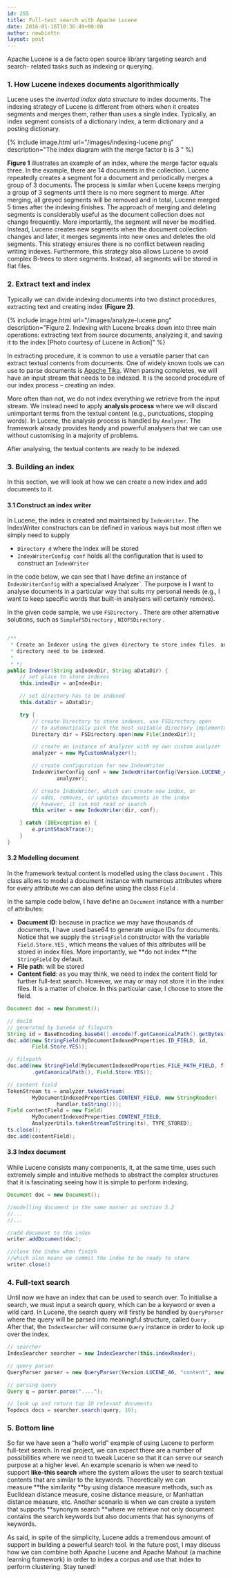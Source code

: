 ```yaml
---
id: 255
title: Full-text search with Apache Lucene
date: 2016-01-16T10:36:49+00:00
author: newbiettn
layout: post
---
```

Apache Lucene is a de facto open source library targeting search and search- related tasks such as indexing or querying.

### 1. How Lucene indexes documents algorithmically

Lucene uses the _inverted index data structure_ to index documents. The indexing strategy of Lucene is different from others when it creates segments and merges them, rather than uses a single index. Typically, an index segment consists of a dictionary index, a term dictionary and a posting dictionary.

{% include image.html url="/images/indexing-lucene.png" description="The index diagram with the merge factor b is 3 " %}

**Figure 1** illustrates an example of an index, where the merge factor equals three. In the example, there are 14 documents in the collection. Lucene repeatedly creates a segment for a document and periodically merges a group of 3 documents. The process is similar when Lucene keeps merging a group of 3 segments until there is no more segment to merge. After merging, all greyed segments will be removed and in total, Lucene merged 5 times after the indexing finishes. The approach of merging and deleting segments is considerably useful as the document collection does not change frequently. More importantly, the segment will never be modified. Instead, Lucene creates new segments when the document collection changes and later, it merges segments into new ones and deletes the old segments. This strategy ensures there is no conflict between reading writing indexes. Furthermore, this strategy also allows Lucene to avoid complex B-trees to store segments. Instead, all segments will be stored in flat files.

### 2. Extract text and index

Typically we can divide indexing documents into two distinct procedures, extracting text and creating index **(Figure 2)**.

{% include image.html url="/images/analyze-lucene.png" description="Figure 2. Indexing with Lucene breaks down into three main operations: extracting text from source documents, analyzing it, and saving it to the index [Photo courtesy of Lucene in Action]" %}


In extracting procedure, it is common to use a versatile parser that can extract textual contents from documents. One of widely known tools we can use to parse documents is <a href="https://tika.apache.org" target="_blank">Apache Tika</a>. When parsing completes, we will have an input stream that needs to be indexed. It is the second procedure of our index process &#8211; creating an index.

More often than not, we do not index everything we retrieve from the input stream. We instead need to apply **analysis process** where we will discard unimportant terms from the textual content (e.g., punctuations, stopping words). In Lucene, the analysis process is handled by `Analyzer`. The framework already provides handy and powerful analysers that we can use without customising in a majority of problems.

After analysing, the textual contents are ready to be indexed.

### **3. Building an index**

In this section, we will look at how we can create a new index and add documents to it.

#### 3.1 Construct an index writer

In Lucene, the index is created and maintained by `IndexWriter`. The IndexWriter constructors can be defined in various ways but most often we simply need to supply

  - `Directory d` where the index will be stored
  - `IndexWriterConfig conf` holds all the configuration that is used to construct an `IndexWriter`

In the code below, we can see that I have define an instance of `IndexWriterConfig` with a specialised Analyzer`. The purpose is I want to analyse documents in a particular way that suits my personal needs (e.g., I want to keep specific words that built-in analysers will certainly remove).

In the given code sample, we use `FSDirectory` . There are other alternative solutions, such as `SimpleFSDirectory` , `NIOFSDirectory` .

``` java

/**
 * Create an Indexer using the given directory to store index files, and the
 * directory need to be indexed.
 *
 * */
public Indexer(String anIndexDir, String aDataDir) {
	// set place to store indexes
	this.indexDir = anIndexDir;

	// set directory has to be indexed
	this.dataDir = aDataDir;

	try {
		// create Directory to store indexes, use FSDirectory.open
		// to automatically pick the most suitable directory implementation
		Directory dir = FSDirectory.open(new File(indexDir));

		// create an instance of Analyzer with my own custom analyzer
		analyzer = new MyCustomAnalyzer();

		// create configuration for new IndexWriter
		IndexWriterConfig conf = new IndexWriterConfig(Version.LUCENE_46,
				analyzer);

		// create IndexWriter, which can create new index, or
		// adds, removes, or updates documents in the index
		// however, it can not read or search
		this.writer = new IndexWriter(dir, conf);

	} catch (IOException e) {
		e.printStackTrace();
	}
}
```

#### 3.2 Modelling document

In the framework textual content is modelled using the class `Document` . This class allows to model a document instance with numerous attributes where for every attribute we can also define using the class `Field` .

In the sample code below, I have define an `Document` instance with a number of attributes:

  * **Document ID**: because in practice we may have thousands of documents, I have used base64 to generate unique IDs for documents. Notice that we supply the `StringField` constructor with the variable `Field.Store.YES` , which means the values of this attributes will be stored in index files. More importantly, we **do not index **the `StringField` by default.
  * **File path**: will be stored
  * **Content field**: as you may think, we need to index the content field for further full-text search. However, we may or may not store it in the index files. It is a matter of choice. In this particular case, I choose to store the field.

``` java
Document doc = new Document();

// docId
// generated by base64 of filepath
String id = BaseEncoding.base64().encode(f.getCanonicalPath().getBytes(Charsets.US_ASCII));
doc.add(new StringField(MyDocumentIndexedProperties.ID_FIELD, id,
		Field.Store.YES));

// filepath
doc.add(new StringField(MyDocumentIndexedProperties.FILE_PATH_FIELD, f
		.getCanonicalPath(), Field.Store.YES));

// content field
TokenStream ts = analyzer.tokenStream(
		MyDocumentIndexedProperties.CONTENT_FIELD, new StringReader(
				handler.toString()));
Field contentField = new Field(
		MyDocumentIndexedProperties.CONTENT_FIELD,
		AnalyzerUtils.tokenStreamToString(ts), TYPE_STORED);
ts.close();
doc.add(contentField);
```

#### 3.3 Index document

While Lucene consists many components, it, at the same time, uses such extremely simple and intuitive methods to abstract the complex structures that it is fascinating seeing how it is simple to perform indexing.

``` java
Document doc = new Document();

//modelling document in the same manner as section 3.2
//...
//...

//add document to the index
writer.addDocument(doc);

//close the index when finish
//which also means we commit the index to be ready to store
writer.close()
```

### 4. Full-text search

Until now we have an index that can be used to search over. To initialise a search, we must input a search query, which can be a keyword or even a wild card. In Lucene, the search query will firstly be handled by `QueryParser` where the query will be parsed into meaningful structure, called `Query` . After that, the `IndexSearcher` will consume `Query` instance in order to look up over the index.

``` java
// searcher
IndexSearcher searcher = new IndexSearcher(this.indexReader);

// query parser
QueryParser parser = new QueryParser(Version.LUCENE_46, "content", new SimpleAnalyzer());

// parsing query
Query q = parser.parse("....");

// look up and return top 10 relevant documents
Topdocs docs = searcher.search(query, 10);
```

### 5. Bottom line

So far we have seen a &#8220;hello world&#8221; example of using Lucene to perform full-text search. In real project, we can expect there are a number of possibilities where we need to tweak Lucene so that it can serve our search purpose at a higher level. An example scenario is when we need to support **like-this search** where the system allows the user to search textual contents that are similar to the keywords. Theoretically we can measure **the similarity **by using distance measure methods, such as Euclidean distance measure, cosine distance measure, or Manhattan distance measure, etc. Another scenario is when we can create a system that supports **synonym search **where we retrieve not only document contains the search keywords but also documents that has synonyms of keywords.

As said, in spite of the simplicity, Lucene adds a tremendous amount of support in building a powerful search tool. In the future post, I may discuss how we can combine both Apache Lucene and Apache Mahout (a machine learning framework) in order to index a corpus and use that index to perform clustering. Stay tuned!
